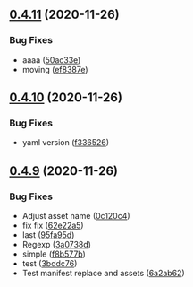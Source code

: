 ## [0.4.11](https://github.com/grzesuav/metacontroller/compare/v0.4.10...v0.4.11) (2020-11-26)


### Bug Fixes

* aaaa ([50ac33e](https://github.com/grzesuav/metacontroller/commit/50ac33e177c9ba3c31fecdba59caf7b4ffedf620))
* moving ([ef8387e](https://github.com/grzesuav/metacontroller/commit/ef8387ea1f1c7509ad0933d79798f3cd454b9732))

## [0.4.10](https://github.com/grzesuav/metacontroller/compare/v0.4.9...v0.4.10) (2020-11-26)


### Bug Fixes

* yaml version ([f336526](https://github.com/grzesuav/metacontroller/commit/f336526672b0d4f2ab1b855ac5cdfb97486365cf))

## [0.4.9](https://github.com/grzesuav/metacontroller/compare/v0.4.8...v0.4.9) (2020-11-26)


### Bug Fixes

* Adjust asset name ([0c120c4](https://github.com/grzesuav/metacontroller/commit/0c120c4a4b59821216a08a23979c35adff15f766))
* fix fix ([62e22a5](https://github.com/grzesuav/metacontroller/commit/62e22a573f5a734b2b56c16b6d5667fda7e2be74))
* last ([95fa95d](https://github.com/grzesuav/metacontroller/commit/95fa95d22efae3ba6dc79c0b39cc21bd90d27504))
* Regexp ([3a0738d](https://github.com/grzesuav/metacontroller/commit/3a0738de0dc77792985c34b1233c05ef09878de7))
* simple ([f8b577b](https://github.com/grzesuav/metacontroller/commit/f8b577b31b29f2a3727e746b53e549ddb149610b))
* test ([3bddc76](https://github.com/grzesuav/metacontroller/commit/3bddc769f5ed448ca3605c45b239be75e2dc9319))
* Test manifest replace and assets ([6a2ab62](https://github.com/grzesuav/metacontroller/commit/6a2ab621583da1d7d549a694fa5c668c2f53f572))
